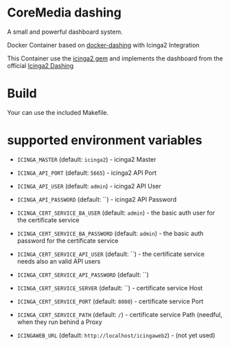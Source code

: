 # CoreMedia dashing

A small and powerful dashboard system.


Docker Container based on [docker-dashing](https://github.com/bodsch/docker-dashing) with Icinga2 Integration

This Container use the [icinga2 gem](https://rubygems.org/gems/icinga2) and implements the
dashboard from the official [Icinga2 Dashing](https://github.com/Icinga/dashing-icinga2)

# Build

Your can use the included Makefile.

# supported environment variables

- `ICINGA_MASTER` (default: `icinga2`) - icinga2 Master
- `ICINGA_API_PORT` (default: `5665`) - icinga2 API Port
- `ICINGA_API_USER` (default: `admin`) - icinga2 API User
- `ICINGA_API_PASSWORD` (default: ``) - icinga2 API Password

- `ICINGA_CERT_SERVICE_BA_USER` (default: `admin`) - the basic auth user for the certificate service
- `ICINGA_CERT_SERVICE_BA_PASSWORD` (default: `admin`) - the basic auth password for the certificate service
- `ICINGA_CERT_SERVICE_API_USER` (default: ``) - the certificate service needs also an valid API users
- `ICINGA_CERT_SERVICE_API_PASSWORD` (default: ``)
- `ICINGA_CERT_SERVICE_SERVER` (default: ``) - certificate service Host
- `ICINGA_CERT_SERVICE_PORT` (default: `8080`) - certificate service Port
- `ICINGA_CERT_SERVICE_PATH` (default: `/`) - certificate service Path (needful, when they run behind a Proxy

- `ICINGAWEB_URL` (default: `http://localhost/icingaweb2`) - (not yet used)

